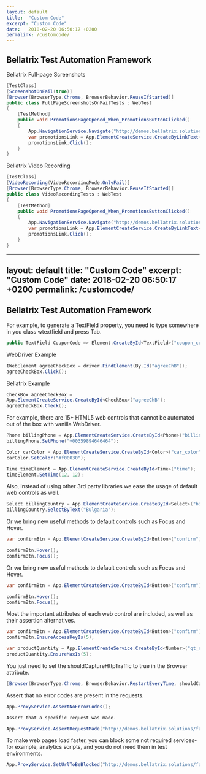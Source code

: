 ```yaml
---
layout: default
title:  "Custom Code"
excerpt: "Custom Code"
date:   2018-02-20 06:50:17 +0200
permalink: /customcode/
---
```

Bellatrix Test Automation Framework 
---------------------------------------------------------
Bellatrix Full-page Screenshots
```csharp
[TestClass]
[ScreenshotOnFail(true)]
[Browser(BrowserType.Chrome, BrowserBehavior.ReuseIfStarted)]
public class FullPageScreenshotsOnFailTests : WebTest
{
    [TestMethod]
    public void PromotionsPageOpened_When_PromotionsButtonClicked()
    {
        App.NavigationService.Navigate("http://demos.bellatrix.solutions/");
        var promotionsLink = App.ElementCreateService.CreateByLinkText<Anchor>("Promotions");
        promotionsLink.Click();
    }
}
```

Bellatrix Video Recording
```csharp
[TestClass]
[VideoRecording(VideoRecordingMode.OnlyFail)]
[Browser(BrowserType.Chrome, BrowserBehavior.ReuseIfStarted)]
public class VideoRecordingTests : WebTest
{
    [TestMethod]
    public void PromotionsPageOpened_When_PromotionsButtonClicked()
    {
        App.NavigationService.Navigate("http://demos.bellatrix.solutions/");
        var promotionsLink = App.ElementCreateService.CreateByLinkText<Anchor>("Promotions");
        promotionsLink.Click();
    }
}
```
---
layout: default
title:  "Custom Code"
excerpt: "Custom Code"
date:   2018-02-20 06:50:17 +0200
permalink: /customcode/
---
Bellatrix Test Automation Framework 
---------------------------------------------------------
For example, to generate a TextField property, you need to type somewhere in you class wtextfield and press Tab.

```csharp
public TextField CouponCode => Element.CreateById<TextField>("coupon_code");
```

WebDriver Example
```csharp
IWebElement agreeCheckBox = driver.FindElement(By.Id("agreeChB"));
agreeCheckBox.Click();
```

Bellatrix Example
```csharp
CheckBox agreeCheckBox =
App.ElementCreateService.CreateById<CheckBox>("agreeChB");
agreeCheckBox.Check();
```

For example, there are 15+ HTML5 web controls that cannot be automated out of the box with vanilla WebDriver.
```csharp
Phone billingPhone = App.ElementCreateService.CreateById<Phone>("billing_phone");
billingPhone.SetPhone("+00359894646464");

Color carColor = App.ElementCreateService.CreateById<Color>("car_color");
carColor.SetColor("#f00030");

Time timeElement = App.ElementCreateService.CreateById<Time>("time");
timeElement.SetTime(12, 12);
```

Also, instead of using other 3rd party libraries we ease the usage of default web controls as well.
```csharp
Select billingCountry = App.ElementCreateService.CreateById<Select>("billing_country");
billingCountry.SelectByText("Bulgaria");
```

Or we bring new useful methods to default controls such as Focus and Hover.
```csharp
var confirmBtn = App.ElementCreateService.CreateById<Button>("confirm");

confirmBtn.Hover();
confirmBtn.Focus();
```

Or we bring new useful methods to default controls such as Focus and Hover.
```csharp
var confirmBtn = App.ElementCreateService.CreateById<Button>("confirm");

confirmBtn.Hover();
confirmBtn.Focus();
```

Most the important attributes of each web control are included, as well as their assertion alternatives.
```csharp
var confirmBtn = App.ElementCreateService.CreateById<Button>("confirm");
confirmBtn.EnsureAccessKeyIs(5);

var productQuantity = App.ElementCreateService.CreateById<Number>("qt_number");
productQuantity.EnsureMaxIs(5);
```

You just need to set the shouldCaptureHttpTraffic to true in the Browser attribute.
```csharp
[Browser(BrowserType.Chrome, BrowserBehavior.RestartEveryTime, shouldCaptureHttpTraffic: true)]
```

Assert that no error codes are present in the requests.
```csharp
App.ProxyService.AssertNoErrorCodes();

Assert that a specific request was made.

App.ProxyService.AssertRequestMade("http://demos.bellatrix.solutions/favicon.ico");
```

To make web pages load faster, you can block some not required services- for example, analytics scripts, and you do not need them in test environments.
```csharp
App.ProxyService.SetUrlToBeBlocked("http://demos.bellatrix.solutions/favicon.ico");
```

